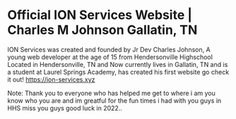 # Official ION Services Website | Charles M Johnson Gallatin, TN
 ION Services was created and founded by Jr Dev Charles Johnson, A young web developer at the age of 15 from Hendersonville Highschool Located in Hendersonville, TN and Now currently lives in Gallatin, TN and is a student at Laurel Springs Academy, has created his first website go check it out! https://ion-services.xyz 
 
 
 
 Note: Thank you to everyone who has helped me get to where i am you know who you are and im greatful for the fun times i had with you guys in HHS miss you guys good luck in 2022..
